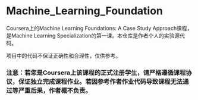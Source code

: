 # Machine_Learning_Foundation
Coursera上的Machine Learning Foundations: A Case Study Approach课程，是Machine Learning Specialization的第一课。本仓库是作者个人的实验源代码。

项目中的代码不保证正确性和合理性，仅供参考。

### 注意：若您是Coursera上该课程的正式注册学生，请严格遵循课程协议，保证独立完成课程作业。若因参考作者作业代码导致课程无法通过等严重后果，作者概不负责。
